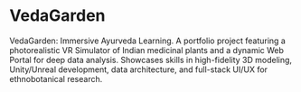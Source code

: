 # VedaGarden
VedaGarden: Immersive Ayurveda Learning. A portfolio project featuring a photorealistic VR Simulator of Indian medicinal plants and a dynamic Web Portal for deep data analysis. Showcases skills in high-fidelity 3D modeling, Unity/Unreal development, data architecture, and full-stack UI/UX for ethnobotanical research.
